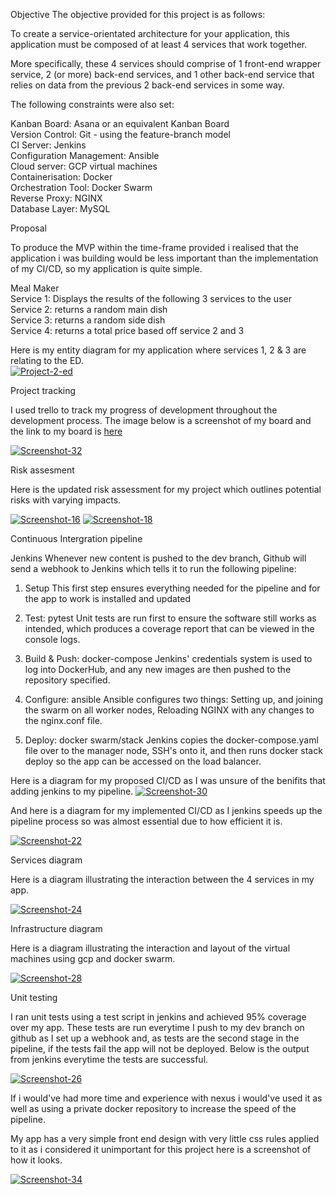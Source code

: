 Objective
The objective provided for this project is as follows:

To create a service-orientated architecture for your application, this application must be composed of at least 4 services that work together.

More specifically, these 4 services should comprise of 1 front-end wrapper service, 2 (or more) back-end services, and 1 other back-end service that relies on data from the previous 2 back-end services in some way.

The following constraints were also set:

Kanban Board: Asana or an equivalent Kanban Board <br>
Version Control: Git - using the feature-branch model <br>
CI Server: Jenkins <br>
Configuration Management: Ansible<br>
Cloud server: GCP virtual machines<br>
Containerisation: Docker<br>
Orchestration Tool: Docker Swarm<br>
Reverse Proxy: NGINX<br>
Database Layer: MySQL<br>

Proposal

To produce the MVP within the time-frame provided i realised that the application i was building would be less important than the implementation of my CI/CD, so my application is quite simple.

Meal Maker
<br>Service 1: Displays the results of the following 3 services to the user
<br>Service 2: returns a random main dish
<br>Service 3: returns a random side dish
<br>Service 4: returns a total price based off service 2 and 3

Here is my entity diagram for my application where services 1, 2 & 3 are relating to the ED.
<br>
<a href="https://imgbb.com/"><img src="https://i.ibb.co/RHpgkH0/Project-2-ed.jpg" alt="Project-2-ed" border="0"></a>

Project tracking
 
I used trello to track my progress of development throughout the development process. The image below is a screenshot of my board and the link to my board is [here](https://trello.com/b/KcwQIRcu/qa-project-2)

<a href="https://ibb.co/Cn5MsD1"><img src="https://i.ibb.co/XzZ3kM2/Screenshot-32.png" alt="Screenshot-32" border="0"></a>

Risk assesment

Here is the updated risk assessment for my project which outlines potential risks with varying impacts.

<a href="https://ibb.co/Vv0Yzkk"><img src="https://i.ibb.co/gDbZfcc/Screenshot-16.png" alt="Screenshot-16" border="0"></a>
<a href="https://ibb.co/T4hz5fh"><img src="https://i.ibb.co/2vKXB9K/Screenshot-18.png" alt="Screenshot-18" border="0"></a>

Continuous Intergration pipeline

Jenkins
Whenever new content is pushed to the dev branch, Github will send a webhook to Jenkins which tells it to run the following pipeline:

1. Setup
This first step ensures everything needed for the pipeline and for the app to work is installed and updated

2. Test: pytest
Unit tests are run first to ensure the software still works as intended, which produces a coverage report that can be viewed in the console logs.

3. Build & Push: docker-compose
Jenkins' credentials system is used to log into DockerHub, and any new images are then pushed to the repository specified.

4. Configure: ansible
Ansible configures two things:
Setting up, and joining the swarm on all worker nodes,
Reloading NGINX with any changes to the nginx.conf file.

5. Deploy: docker swarm/stack
Jenkins copies the docker-compose.yaml file over to the manager node, SSH's onto it, and then runs docker stack deploy so the app can be accessed on the load balancer.

Here is a diagram for my proposed CI/CD as I was unsure of the benifits that adding jenkins to my pipeline.
<a href="https://ibb.co/84LPKgC"><img src="https://i.ibb.co/5xgsMh0/Screenshot-30.png" alt="Screenshot-30" border="0"></a>

And here is a diagram for my implemented CI/CD as I jenkins speeds up the pipeline process so was almost essential due to how efficient it is.


<a href="https://ibb.co/z2Vr5M0"><img src="https://i.ibb.co/hdFyM6t/Screenshot-22.png" alt="Screenshot-22" border="0"></a>

Services diagram

Here is a diagram illustrating the interaction between the 4 services in my app.

<a href="https://ibb.co/MNjK98K"><img src="https://i.ibb.co/LpqBvQB/Screenshot-24.png" alt="Screenshot-24" border="0"></a>

Infrastructure diagram

Here is a diagram illustrating the interaction and layout of the virtual machines using gcp and docker swarm.

<a href="https://ibb.co/R77BxSn"><img src="https://i.ibb.co/6NN13Zh/Screenshot-28.png" alt="Screenshot-28" border="0"></a>

Unit testing

I ran unit tests using a test script in jenkins and achieved 95% coverage over my app. These tests are run everytime I push to my dev branch on github as I set up a webhook and, as tests are the second stage in the pipeline, if the tests fail the app will not be deployed. Below is the output from jenkins everytime the tests are successful.

<a href="https://ibb.co/Rj7jx3c"><img src="https://i.ibb.co/bb7bSsX/Screenshot-26.png" alt="Screenshot-26" border="0"></a>

If i would've had more time and experience with nexus i would've used it as well as using a private docker repository to increase the speed of the pipeline.

My app has a very simple front end design with very little css rules applied to it as i considered it unimportant for this project here is a screenshot of how it looks.

<a href="https://ibb.co/FwhYM3w"><img src="https://i.ibb.co/QNJHRQN/Screenshot-34.png" alt="Screenshot-34" border="0"></a>
